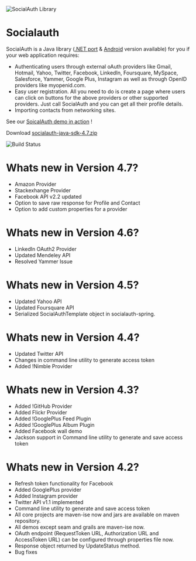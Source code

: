 ![SocialAuth Library](https://raw.github.com/wiki/3pillarlabs/socialauth/images/java.png)

Socialauth
================

SocialAuth is a Java library ([.NET port](http://code.google.com/p/socialauth-net/) & [Android](http://code.google.com/p/socialauth-android/) version available) for you if your web application requires: 

* Authenticating users through external oAuth providers like Gmail, Hotmail, Yahoo, Twitter, Facebook, LinkedIn, Foursquare, MySpace, Salesforce, Yammer, Google Plus, Instagram as well as through OpenID providers like myopenid.com. 
* Easy user registration. All you need to do is create a page where users can click on buttons for the above providers or other supported providers. Just call SocialAuth and you can get all their profile details. 
* Importing contacts from networking sites.

See our [SoicalAuth demo in action](http://labs.3pillarglobal.com/socialauthdemo) !

Download [socialauth-java-sdk-4.7.zip](https://sourceforge.net/projects/socialauth/files/latest/download)

![Build Status](http://labs.3pillarglobal.com/jenkins/job/socialauth-core/badge/icon)

Whats new in Version 4.7?
=========================
* Amazon Provider
* Stackexhange Provider
* Facebook API v2.2 updated
* Option to save raw response for Profile and Contact
* Option to add custom properties for a provider

Whats new in Version 4.6?
=========================
* LinkedIn OAuth2 Provider
* Updated Mendeley API
* Resolved Yammer Issue

Whats new in Version 4.5?
=========================
* Updated Yahoo API
* Updated Foursquare API
* Serialized SocialAuthTemplate object in socialauth-spring.

Whats new in Version 4.4?
=========================
* Updated Twitter API
* Changes in command line utility to generate access token
* Added !Nimble Provider

Whats new in Version 4.3?
=========================
* Added !GitHub Provider
* Added Flickr Provider
* Added !GooglePlus Feed Plugin
* Added !GooglePlus Album Plugin
* Added Facebook wall demo
* Jackson support in Command line utility to generate and save access token

Whats new in Version 4.2?
=========================

* Refresh token functionality for Facebook
* Added GooglePlus provider
* Added Instagram provider
* Twitter API v1.1 implemented
* Command line utility to generate and save access token
* All core projects are maven-ise now and jars are available on maven repository. 
* All demos except seam and grails are maven-ise now.
* OAuth endpoint (RequestToken URL, Authorization URL and AccessToken URL) can be configured through properties file now.
* Response object returned by UpdateStatus method.
* Bug fixes
